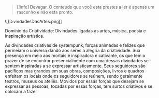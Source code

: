 >[!info] Devagar.
>O conteúdo que você esta prestes a ler é apenas um rascunho e não esta pronto.

![[DivindadesDasArtes.png]]

Domínio da Criatividade: Divindades ligadas às artes, música, poesia e inspiração artística.

As divindades criativas de systempunk, forças animadas e felizes que permeiam o universo dando aos seres a alegria da criatividade.
Sua presença em meio aos mortais é inspiradora e cativante, os que tem o prazer de se encontrar presencialmente com uma dessas divindades se sentem inspiradas a se expressar artisticamente.
Seus seguidores são pacíficos mas grandes em suas obras, composições, livros e quadros enfeitam os locais onde os seguidores se reúnem, sendo geralmente teatros, museus ou ateliês.
Movidos por essas forças que desejam se expressar as pessoas, tocadas por essas forças, tem surtos criativos e se colocam a fazer 